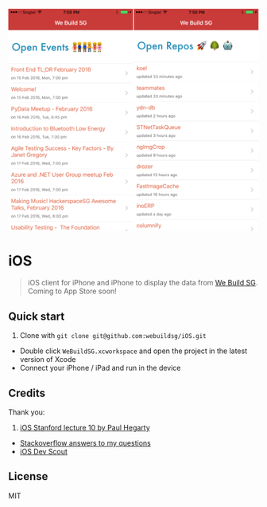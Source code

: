 ![](images/screenshot.jpg)

# iOS

> iOS client for iPhone and iPhone to display the data from [We Build SG](https://webuild.sg/). Coming to App Store soon!

## Quick start

1. Clone with `git clone git@github.com:webuildsg/iOS.git`
- Double click `WeBuildSG.xcworkspace` and open the project in the latest version of Xcode
- Connect your iPhone / iPad and run in the device

## Credits

Thank you:

1. [iOS Stanford lecture 10 by Paul Hegarty](https://itunes.apple.com/en/course/developing-ios-8-apps-swift/id961180099)
- [Stackoverflow answers to my questions](https://stackoverflow.com/users/496797/sayanee?tab=questions)
- [iOS Dev Scout](http://iosdevscout.com/)

## License

MIT
